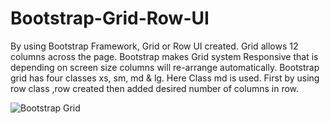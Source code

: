# Bootstrap-Grid-Row-UI
By using Bootstrap Framework, Grid or Row UI created. Grid allows 12 columns across the page. Bootstrap makes Grid system Responsive that is depending on screen size columns will re-arrange automatically. Bootstrap grid has four classes xs, sm, md &amp; lg. Here Class md is used. First by using row class ,row created then added desired number of columns in row.

![Bootstrap Grid](https://user-images.githubusercontent.com/92078186/142147158-d07b8c43-be09-4a25-8116-de6fc34434e7.png)

